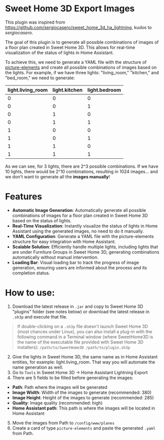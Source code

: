 # Sweet Home 3D Export Images

This plugin was inspired from https://github.com/sergiocasero/sweet_home_3d_ha_lightning, kudos to *sergiocasero*.

The goal of this plugin is to generate all possible combinations of images of a floor plan created in Sweet Home 3D. This allows for real-time visualization of the status of lights in Home Assistant.

To achieve this, we need to generate a YAML file with the structure of [picture-elements](https://www.home-assistant.io/dashboards/picture-elements/ "picture-elements") and create all possible combinations of images based on the lights. For example, if we have three lights: "living_room," "kitchen," and "bed_room," we need to generate:

| light.living_room | light.kitchen | light.bedroom |
| ------------ | ------------ | ------------ |
| 0 | 0 | 0 |
| 0 | 0 | 1 |
| 0 | 1 | 0 |
| 0 | 1 | 1 |
| 1 | 0 | 0 |
| 1 | 0 | 1 |
| 1 | 1 | 0 |
| 1 | 1 | 1 |

As we can see, for 3 lights, there are 2^3 possible combinations. If we have 10 lights, there would be 2^10 combinations, resulting in 1024 images... and we don't want to generate all the **images manually**!

# Features

- **Automatic Image Generation**: Automatically generate all possible combinations of images for a floor plan created in Sweet Home 3D based on the status of lights.
- **Real-Time Visualization**: Instantly visualize the status of lights in Home Assistant using the generated images, no need to do it manually.
- **YAML Configuration**: Generate a YAML file with the picture-elements structure for easy integration with Home Assistant.
- **Scalable Solution**: Efficiently handle multiple lights, including lights that are under Furniture Groups in Sweet Home 3D, generating combinations automatically without manual intervention.
- **Loading Bar**: Visual loading bar to track the progress of image generation, ensuring users are informed about the process and its completion status.

# How to use:
1. Download the latest release in `.jar` and copy to Sweet Home 3D "plugins" folder (see notes below) or download the latest release in `.sh3p` and execute that file.

> 	If double-clicking on a `.sh3p` file doesn't launch Sweet Home 3D (most chances under Linux), you can also install a plug-in with the following command in a Terminal window (where SweetHome3D is the name of the executable file provided with Sweet Home 3D installers): `/path/to/SweetHome3D /path/to/plugin.sh3p`

2. Give the lights in Sweet Home 3D, the same name as in Home Assistant entities, for example: light.living_room. That way you will automate the name generation as well.
3. Go to `Tools` in Sweet Home 3D -> Home Assistant Lightning Export
4. There are 5 fields to be filled before generating the images:
- **Path**: Path where the images will be generated
- **Image Width**: Width of the images to generate (recommended: 380)
- **Image Height**: Height of the images to generate (recommended: 285)
- **Quality**: Image quality (recommended: high)
- **Home Assistant path**: This path is where the images will be located in Home Assistant
5. Move the images from Path to `/config/www/planes`
7. Create a card of type `picture-elements` and paste the generated `.yaml` from Path.